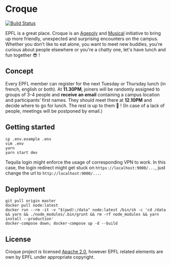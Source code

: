 # Croque

[![Build Status](https://travis-ci.org/zifeo/Croque.svg?branch=master)](https://travis-ci.org/zifeo/Croque)

EPFL is a great place. Croque is an [Agepoly](https://agepoly.ch/) and [Musical](http://musical.epfl.ch/) initiative to bring up more friendly, unexpected and surprising encounters on the campus. Whether you don't like to eat alone, you want to meet new buddies, you're curious about people elsewhere or you're a chatty one, let's have lunch and fun together 😎 !

## Concept

Every EPFL member can register for the next Tuesday or Thursday lunch (in french, english or both). At **11.30PM**, joiners will be randomly assigned to groups of 3-4 people and **receive an email** containing a campus location and participants’ first names. They should meet there at **12.10PM** and decide where to go for lunch. The rest is up to them 🎉 !
(In case of a lack of people, meetings will be postponed by email.)

## Getting started

```shell
cp .env.example .env
vim .env
yarn
yarn start dev
```

Tequila login might enforce the usage of corresponding VPN to work. In this case, the login redirect might get stuck on `https://localhost:9000/...`, just change the url to `http://localhost:9000/...`.

## Deployment 

```shell
git pull origin master
docker pull node:latest
docker run --rm -it -v "$(pwd):/data" node:latest /bin/sh -c 'cd /data && yarn && ./node_modules/.bin/grunt && rm -rf node_modules && yarn install --production'
docker-compose down; docker-compose up -d --build
```

## License

Croque project is licensed [Apache 2.0](./LICENSE), however EPFL related elements are own by EPFL under appropriate copyright.
